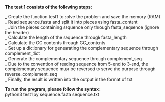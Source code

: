 **The test 1 consists of the following steps:** <br />

_ Create the function test1 to solve the problem and save the memory (RAM) <br />
_ Read sequence.fasta and split it into pieces using fasta_content <br />
_ Join the pieces containing sequence only through fasta_sequence (ignore the header) <br />
_ Calculate the length of the sequence through fasta_length <br />
_ Calculate the GC contents through GC_contents <br />
_ Set up a dictionary for genearating the complementary sequence through complement_dict <br />
_ Generate the complementary sequence through complement_seq <br />
_ Due to the convention of reading sequence from 5-end to 3-end, the complementary sequence must be reversed to serve the purpose through reverse_complement_seq <br />
_ Finally, the result is written into the output in the format of txt <br />


**To run the program, please follow the syntax:** <br />
python3 test1.py sequence.fasta sequence.txt
